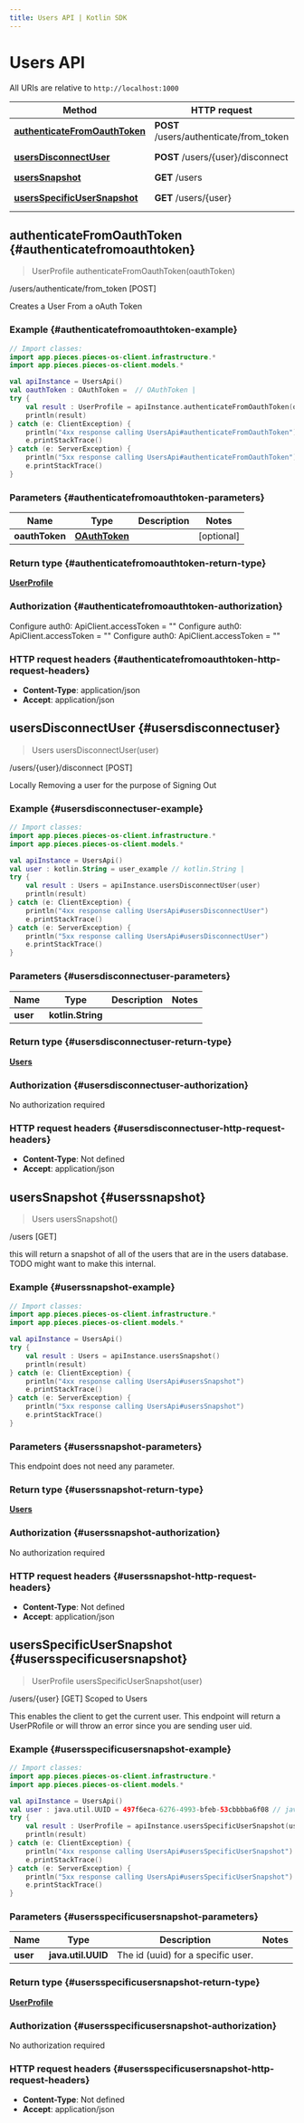 ```yaml
---
title: Users API | Kotlin SDK
---
```


# Users API

All URIs are relative to `http://localhost:1000`

Method | HTTP request | Description
------------- | ------------- | -------------
[**authenticateFromOauthToken**](#authenticatefromoauthtoken) | **POST** /users/authenticate/from_token | /users/authenticate/from_token [POST]
[**usersDisconnectUser**](#usersdisconnectuser) | **POST** /users/\{user\}/disconnect | /users/\{user\}/disconnect [POST]
[**usersSnapshot**](#userssnapshot) | **GET** /users | /users [GET]
[**usersSpecificUserSnapshot**](#usersspecificusersnapshot) | **GET** /users/\{user\} | /users/\{user\} [GET] Scoped to Users


## **authenticateFromOauthToken** {#authenticatefromoauthtoken}
> UserProfile authenticateFromOauthToken(oauthToken)

/users/authenticate/from_token [POST]

Creates a User From a oAuth Token

### Example {#authenticatefromoauthtoken-example}
```kotlin
// Import classes:
import app.pieces.pieces-os-client.infrastructure.*
import app.pieces.pieces-os-client.models.*

val apiInstance = UsersApi()
val oauthToken : OAuthToken =  // OAuthToken | 
try {
    val result : UserProfile = apiInstance.authenticateFromOauthToken(oauthToken)
    println(result)
} catch (e: ClientException) {
    println("4xx response calling UsersApi#authenticateFromOauthToken")
    e.printStackTrace()
} catch (e: ServerException) {
    println("5xx response calling UsersApi#authenticateFromOauthToken")
    e.printStackTrace()
}
```

### Parameters {#authenticatefromoauthtoken-parameters}

Name | Type | Description  | Notes
------------- | ------------- | ------------- | -------------
 **oauthToken** | [**OAuthToken**](../models/OAuthToken)|  | [optional]

### Return type {#authenticatefromoauthtoken-return-type}

[**UserProfile**](../models/UserProfile)

### Authorization {#authenticatefromoauthtoken-authorization}


Configure auth0:
    ApiClient.accessToken = ""
Configure auth0:
    ApiClient.accessToken = ""
Configure auth0:
    ApiClient.accessToken = ""

### HTTP request headers {#authenticatefromoauthtoken-http-request-headers}

 - **Content-Type**: application/json
 - **Accept**: application/json

## **usersDisconnectUser** {#usersdisconnectuser}
> Users usersDisconnectUser(user)

/users/\{user\}/disconnect [POST]

Locally Removing a user for the purpose of Signing Out

### Example {#usersdisconnectuser-example}
```kotlin
// Import classes:
import app.pieces.pieces-os-client.infrastructure.*
import app.pieces.pieces-os-client.models.*

val apiInstance = UsersApi()
val user : kotlin.String = user_example // kotlin.String | 
try {
    val result : Users = apiInstance.usersDisconnectUser(user)
    println(result)
} catch (e: ClientException) {
    println("4xx response calling UsersApi#usersDisconnectUser")
    e.printStackTrace()
} catch (e: ServerException) {
    println("5xx response calling UsersApi#usersDisconnectUser")
    e.printStackTrace()
}
```

### Parameters {#usersdisconnectuser-parameters}

Name | Type | Description  | Notes
------------- | ------------- | ------------- | -------------
 **user** | **kotlin.String**|  |

### Return type {#usersdisconnectuser-return-type}

[**Users**](../models/Users)

### Authorization {#usersdisconnectuser-authorization}

No authorization required

### HTTP request headers {#usersdisconnectuser-http-request-headers}

 - **Content-Type**: Not defined
 - **Accept**: application/json

## **usersSnapshot** {#userssnapshot}
> Users usersSnapshot()

/users [GET]

this will return a snapshot of all of the users that are in the users database. TODO might want to make this internal.

### Example {#userssnapshot-example}
```kotlin
// Import classes:
import app.pieces.pieces-os-client.infrastructure.*
import app.pieces.pieces-os-client.models.*

val apiInstance = UsersApi()
try {
    val result : Users = apiInstance.usersSnapshot()
    println(result)
} catch (e: ClientException) {
    println("4xx response calling UsersApi#usersSnapshot")
    e.printStackTrace()
} catch (e: ServerException) {
    println("5xx response calling UsersApi#usersSnapshot")
    e.printStackTrace()
}
```

### Parameters {#userssnapshot-parameters}
This endpoint does not need any parameter.

### Return type {#userssnapshot-return-type}

[**Users**](../models/Users)

### Authorization {#userssnapshot-authorization}

No authorization required

### HTTP request headers {#userssnapshot-http-request-headers}

 - **Content-Type**: Not defined
 - **Accept**: application/json

## **usersSpecificUserSnapshot** {#usersspecificusersnapshot}
> UserProfile usersSpecificUserSnapshot(user)

/users/\{user\} [GET] Scoped to Users

This enables the client to get the current user.  This endpoint will return a UserPRofile or will throw an error since you are sending user uid.

### Example {#usersspecificusersnapshot-example}
```kotlin
// Import classes:
import app.pieces.pieces-os-client.infrastructure.*
import app.pieces.pieces-os-client.models.*

val apiInstance = UsersApi()
val user : java.util.UUID = 497f6eca-6276-4993-bfeb-53cbbbba6f08 // java.util.UUID | The id (uuid) for a specific user.
try {
    val result : UserProfile = apiInstance.usersSpecificUserSnapshot(user)
    println(result)
} catch (e: ClientException) {
    println("4xx response calling UsersApi#usersSpecificUserSnapshot")
    e.printStackTrace()
} catch (e: ServerException) {
    println("5xx response calling UsersApi#usersSpecificUserSnapshot")
    e.printStackTrace()
}
```

### Parameters {#usersspecificusersnapshot-parameters}

Name | Type | Description  | Notes
------------- | ------------- | ------------- | -------------
 **user** | **java.util.UUID**| The id (uuid) for a specific user. |

### Return type {#usersspecificusersnapshot-return-type}

[**UserProfile**](../models/UserProfile)

### Authorization {#usersspecificusersnapshot-authorization}

No authorization required

### HTTP request headers {#usersspecificusersnapshot-http-request-headers}

 - **Content-Type**: Not defined
 - **Accept**: application/json

